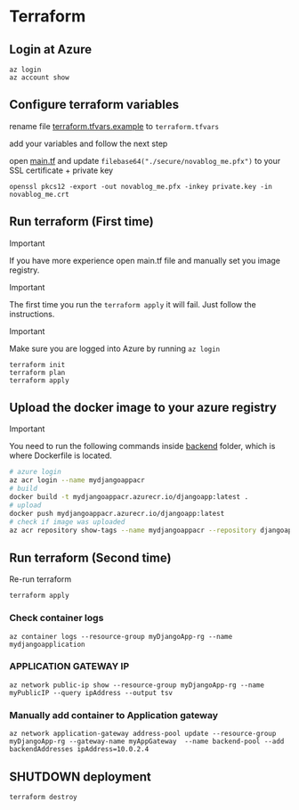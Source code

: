 # Terraform

## Login at Azure

```
az login
az account show
```

## Configure terraform variables

rename file [terraform.tfvars.example](terraform.tfvars.example) to `terraform.tfvars`

add your variables and follow the next step

open [main.tf](main.tf) and update `filebase64("./secure/novablog_me.pfx")` to your SSL certificate + private key

```
openssl pkcs12 -export -out novablog_me.pfx -inkey private.key -in novablog_me.crt
```

## Run terraform (First time)

> [!IMPORTANT]
> If you have more experience open main.tf file and manually set you image registry.

> [!IMPORTANT]
> The first time you run the `terraform apply` it will fail. Just follow the instructions.

> [!IMPORTANT]
> Make sure you are logged into Azure by running `az login`

```
terraform init
terraform plan
terraform apply
```

## Upload the docker image to your azure registry

> [!IMPORTANT]
> You need to run the following commands inside [backend](../backend) folder, which is where Dockerfile is located.

```sh
# azure login
az acr login --name mydjangoappacr
# build
docker build -t mydjangoappacr.azurecr.io/djangoapp:latest .
# upload
docker push mydjangoappacr.azurecr.io/djangoapp:latest
# check if image was uploaded
az acr repository show-tags --name mydjangoappacr --repository djangoapp
```

## Run terraform (Second time)

Re-run terraform

```
terraform apply
```

### Check container logs

```
az container logs --resource-group myDjangoApp-rg --name mydjangoapplication
```

### APPLICATION GATEWAY IP

```
az network public-ip show --resource-group myDjangoApp-rg --name myPublicIP --query ipAddress --output tsv
```

### Manually add container to Application gateway

```
az network application-gateway address-pool update --resource-group myDjangoApp-rg --gateway-name myAppGateway  --name backend-pool --add backendAddresses ipAddress=10.0.2.4
```

## SHUTDOWN deployment

```
terraform destroy
```